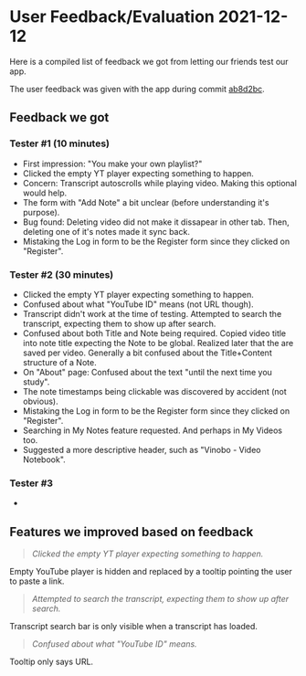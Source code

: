 # User Feedback/Evaluation 2021-12-12

Here is a compiled list of feedback we got from letting our friends test our app.

The user feedback was given with the app during commit [ab8d2bc](https://gits-15.sys.kth.se/jberg8/DH2642-Vinobo/commit/ab8d2bcdf65d6da9cded4a6fd5480c1f0728aae1).

## Feedback we got

### Tester #1 (10 minutes)

- First impression: "You make your own playlist?"
- Clicked the empty YT player expecting something to happen.
- Concern: Transcript autoscrolls while playing video. Making this optional would help.
- The form with "Add Note" a bit unclear (before understanding it's purpose).
- Bug found: Deleting video did not make it dissapear in other tab. Then, deleting one of it's notes made it sync back.
- Mistaking the Log in form to be the Register form since they clicked on "Register".

### Tester #2 (30 minutes)

- Clicked the empty YT player expecting something to happen.
- Confused about what "YouTube ID" means (not URL though).
- Transcript didn't work at the time of testing. Attempted to search the transcript, expecting them to show up after search.
- Confused about both Title and Note being required. Copied video title into note title expecting the Note to be global. Realized later that the are saved per video. Generally a bit confused about the Title+Content structure of a Note.
- On "About" page: Confused about the text "until the next time you study".
- The note timestamps being clickable was discovered by accident (not obvious).
- Mistaking the Log in form to be the Register form since they clicked on "Register".
- Searching in My Notes feature requested. And perhaps in My Videos too.
- Suggested a more descriptive header, such as "Vinobo - Video Notebook".

### Tester #3

-

## Features we improved based on feedback

> _Clicked the empty YT player expecting something to happen._

Empty YouTube player is hidden and replaced by a tooltip pointing the user to paste a link.

> _Attempted to search the transcript, expecting them to show up after search._

Transcript search bar is only visible when a transcript has loaded.

> _Confused about what "YouTube ID" means._

Tooltip only says URL.
